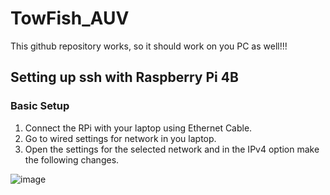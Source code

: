 # TowFish_AUV

This github repository works, so it should work on you PC as well!!!

## Setting up ssh with Raspberry Pi 4B

### Basic Setup

1. Connect the RPi with your laptop using Ethernet Cable.
2. Go to wired settings for network in you laptop.
3. Open the settings for the selected network and in the IPv4 option make the following changes.

![image](https://github.com/user-attachments/assets/4aa04a6e-1bcc-4dfd-bf40-ce31e1cdc48a)


